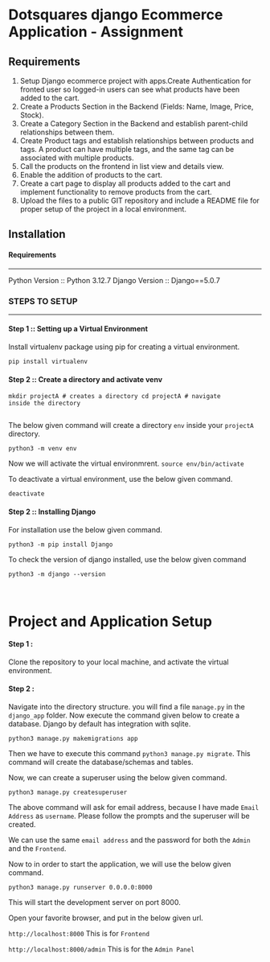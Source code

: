 # Dotsquares django Ecommerce Application - Assignment

## Requirements

1. Setup Django ecommerce project with apps.Create Authentication for fronted user so logged-in users can see what products have been added to the cart.
2. Create a Products Section in the Backend (Fields: Name, Image, Price, Stock).
3. Create a Category Section in the Backend and establish parent-child relationships between them.
4. Create Product tags and establish relationships between products and tags. A product can have multiple tags, and the same tag can be associated with multiple products.
5. Call the products on the frontend in list view and details view.
6. Enable the addition of products to the cart.
7. Create a cart page to display all products added to the cart and implement functionality to remove products from the cart.
8. Upload the files to a public GIT repository and include a README file for proper setup of the project in a local environment.

## Installation

#### Requirements
----
Python Version :: Python 3.12.7
Django Version :: Django==5.0.7


### STEPS TO SETUP
----
#### Step 1 :: Setting up a Virtual Environment

Install virtualenv package using pip for creating a virtual environment.

<code>pip install virtualenv</code>

#### Step 2 :: Create a directory and activate venv

<code>mkdir projectA    # creates a directory
cd projectA        # navigate inside the directory     
</code>

The below given command will create a directory `env` inside your `projectA` directory. 

`python3 -m venv env`

Now we will activate the virtual environmrent.
`source env/bin/activate`

To deactivate a virtual environment, use the below given command.

`deactivate`


#### Step 2 :: Installing Django

For installation use the below given command.

`python3 -m pip install Django`

To check the version of django installed, use the below given command

`python3 -m django --version`

<br>

# Project and Application Setup

#### Step 1 :

Clone the repository to your local machine, and activate the virtual environment.

#### Step 2 :

Navigate into the directory structure. you will find a file `manage.py` in the `django_app` folder. Now execute the command given below to create a database. Django by default has integration with sqlite.

`python3 manage.py makemigrations app`

Then we have to execute this command `python3 manage.py migrate`. This command will create the database/schemas and tables.

Now, we can create a superuser using the below given command.

`python3 manage.py createsuperuser`

The above command will ask for email address, because I have made `Email Address` as `username`. Please follow the prompts and the superuser will be created.

We can use the same `email address` and the password for both the `Admin` and the `Frontend`.

Now to in order to start the application, we will use the below given command.

`python3 manage.py runserver 0.0.0.0:8000`

This will start the development server on port 8000.

Open your favorite browser, and put in the below given url.

`http://localhost:8000` This is for `Frontend`

`http://localhost:8000/admin` This is for the `Admin Panel`



